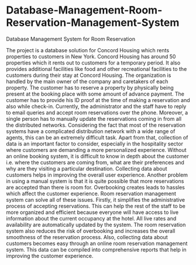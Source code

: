 # Database-Management-Room-Reservation-Management-System
Database Management System for Room Reservation

The project is a database solution for Concord Housing which rents properties to customers in New York. Concord Housing has around 50 properties which it rents out to customers for a temporary period. It also provides additional facilities like food and other recreational facilities to the customers during their stay at Concord Housing. The organization is handled by the main owner of the company and caretakers of each property. The customer has to reserve a property by physically being present at the booking place with some amount of advance payment. The customer has to provide his ID proof at the time of making a reservation and also while check-in.
Currently, the administrator and the staff have to reply to email queries and accept room reservations over the phone. Moreover, a single person has to manually update the reservations coming in from all the distributed networks. Considering the fact that most of the reservation systems have a complicated distribution network with a wide range of agents, this can be an extremely difficult task. Apart from that, collection of data is an important factor to consider, especially in the hospitality sector where customers are demanding a more personalized experience. Without an online booking system, it is difficult to know in depth about the customer i.e. where the customers are coming from, what are their preferences and why are they visiting a particular destination. Collecting data about customers helps in improving the overall user experience. Another problem in using a manual system is that it is quite possible that more reservations are accepted than there is room for. Overbooking creates leads to hassles which affect the customer experience.
Room reservation management system can solve all of these issues. Firstly, it simplifies the administrative process of accepting reservations. This can help the rest of the staff to be more organized and efficient because everyone will have access to live information about the current occupancy at the hotel. All live rates and availability are automatically updated by the system. The room reservation system also reduces the risk of overbooking and increases the overall smoothness of the reservation process. Also, collecting data about customers becomes easy through an online room reservation management system. This data can be compiled into comprehensive reports that help in improving the customer experience.
